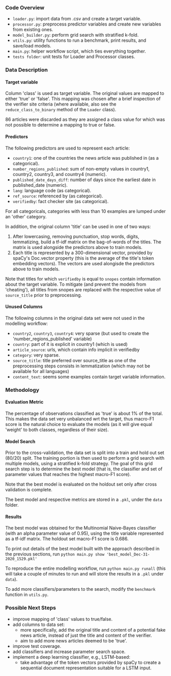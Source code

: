 ### Code Overview

- `loader.py`: import data from .csv and create a target variable.
- `processor.py`: preprocess predictor variables and create new variables from existing ones. 
- `model_builder.py`: perform grid search with stratified k-fold.
- `utils.py`: utility functions to run a benchmark, print results, and save/load models.
- `main.py`: helper workflow script, which ties everything together. 
- `tests folder`: unit tests for Loader and Processor classes.

### Data Description

#### Target variable

Column 'class' is used as target variable. The original values are mapped to either 'true' or 'false'. This mapping was 
chosen after a brief inspection of the verifier site criteria (where available, also see the `reduce_class_to_binary` 
method of the `Loader` class).

86 articles were discarded as they are assigned a class value for which was not possible to determine a mapping to true 
or false.

#### Predictors

The following predictors are used to represent each article:
- `country1`: one of the countries the news article was published in (as a categorical).
- `number_regions_published`: sum of non-empty values in country1, country2, country3, and country4 (numeric). 
- `published_date_days_diff`: number of days since the earliest date in published_date (numeric).
- `lang`: language code (as categorical).
- `ref_source`: referenced by (as categorical).
- `verifiedby`: fact checker site (as categorical).

For all categoricals, categories with less than 10 examples are lumped under an 'other' category.

In addition, the original column 'title' can be used in one of two ways:
1. After lowercasing, removing punctuation, stop words, digits, lemmatizing, build a tf-idf matrix on the bag-of-words 
   of the titles. The matrix is used alongside the predictors above to train models.
2. Each title is represented by a 300-dimensional vector, provided by spaCy's Doc.vector property (this is the average 
   of the title's token embedding vectors). The vectors are used alongisde the predictors above to train models.  

Note that titles for which `verifiedby` is equal to `snopes` contain information about the target variable. To mitigate 
(and prevent the models from 'cheating'), all titles from snopes are replaced with the respective value of 
`source_title` prior to preprocessing.

#### Unused Columns

The following columns in the original data set were not used in the modelling workflow:
- `country2`, `country3`, `country4`: very sparse (but used to create the 'number_regions_published' variable)
- `country`: part of it is explicit in country1 (which is used)
- `article_source`: urls, which contain info implicit in verifiedby
- `category`: very sparse.
- `source_title`: title preferred over source_title as one of the preprocessing steps consists in lemmatization (which may
  not be available for all languages)
- `content_text`: seems some examples contain target variable information.

### Methodology

#### Evaluation Metric

The percentage of observations classified as 'true' is about 1% of the total. This makes the data set very unbalanced 
wrt the target, thus macro-F1 score is the natural choice to evaluate the models (as it will give equal 'weight' to both 
classes, regardless of their size).

#### Model Search

Prior to the cross-validation, the data set is split into a train and hold out set (80/20) split. The training portion 
is then used to perform a grid search with multiple models, using a stratified k-fold strategy. The goal of this grid 
search step is to determine the best model (that is, the classifier and set of parameter values that reaches the 
highest macro-F1 score).  

Note that the best model is evaluated on the holdout set only after cross validation is complete.

The best model and respective metrics are stored in a `.pkl`, under the `data` folder.

#### Results

The best model was  obtained for the Multinomial Naive-Bayes classifier (with an alpha parameter value of 0.95), using 
the title variable represented as a tf-idf matrix. The holdout set macro-F1 score is 0.686.

To print out details of the best model built with the approach described in the previous sections, run 
`python main.py show 'best_model_Dec-31-2020_1529.pkl'`

To reproduce the entire modelling workflow, run `python main.py runall` (this will take a couple of minutes to run and 
will store the results in a `.pkl` under `data`).

To add more classifiers/parameters to the search, modify the `benchmark` function in `utils.py`.

### Possible Next Steps

- improve mapping of 'class' values to true/false.
- add columns to data set:
    - more specifically, add the original title and content of a potential fake news article, instead of just the title 
      and content of the verifier.
    - aim to add more news articles deemed to be 'true'.
- improve test coverage.
- add classifiers and increase parameter search space. 
- implement a deep learning classifier, e.g., LSTM-based:
    - take advantage of the token vectors provided by spaCy to create a sequential document representation suitable for
      a LSTM input. 